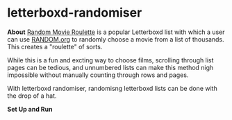 # letterboxd-randomiser
<b>About</b>
<a href="https://letterboxd.com/tobiasandersen2/list/random-movie-roulette/">Random Movie Roulette</a> is a popular Letterboxd list with which a user can use <a href="random.org">RANDOM.org</a> to randomly choose a movie from a list of thousands. This creates a "roulette" of sorts.

While this is a fun and excting way to choose films, scrolling through list pages can be tedious, and unnumbered lists can make this method nigh impossible without manually counting through rows and pages. 

With letterboxd randomiser, randomisng letterboxd lists can be done with the drop of a hat. 

<b>Set Up and Run</b>
